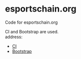 # esportschain.org
Code for esportschain.org

CI and Bootstrap are used.  
address:
- [CI](https://github.com/bcit-ci/CodeIgniter)
- [Bootstrap](https://github.com/twbs/bootstrap)
